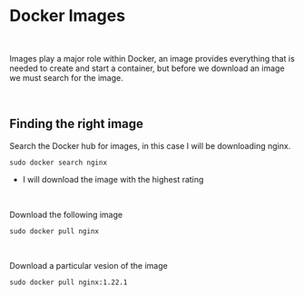 # Docker Images

<br>

Images play a major role within Docker, an image provides everything that is needed to create and start a container, but before we download an image we must search for the image.

<br>

## Finding the right image
Search the Docker hub for images, in this case I will be downloading nginx.
```
sudo docker search nginx
```

- I will download the image with the highest rating

<br>

Download the following image
```
sudo docker pull nginx
```

<br>

Download a particular vesion of the image
```
sudo docker pull nginx:1.22.1
```
